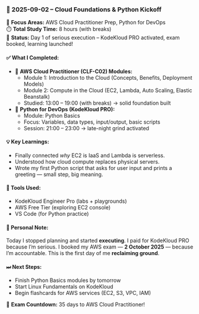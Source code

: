 ### 📅 2025-09-02 – Cloud Foundations & Python Kickoff

🎯 **Focus Areas:** AWS Cloud Practitioner Prep, Python for DevOps  
⏱️ **Total Study Time:** 8 hours (with breaks)  
🚀 **Status:** Day 1 of serious execution – KodeKloud PRO activated, exam booked, learning launched!

#### ✅ What I Completed:
- 📘 **AWS Cloud Practitioner (CLF-C02) Modules:**
  - Module 1: Introduction to the Cloud (Concepts, Benefits, Deployment Models)
  - Module 2: Compute in the Cloud (EC2, Lambda, Auto Scaling, Elastic Beanstalk)
  - Studied: 13:00 – 19:00 (with breaks) → solid foundation built
- 🐍 **Python for DevOps (KodeKloud PRO):**
  - Module: Python Basics
  - Focus: Variables, data types, input/output, basic scripts
  - Session: 21:00 – 23:00 → late-night grind activated

#### 💡 Key Learnings:
- Finally connected *why* EC2 is IaaS and Lambda is serverless.
- Understood how cloud compute replaces physical servers.
- Wrote my first Python script that asks for user input and prints a greeting — small step, big meaning.

#### 🔧 Tools Used:
- KodeKloud Engineer Pro (labs + playgrounds)
- AWS Free Tier (exploring EC2 console)
- VS Code (for Python practice)

#### 💬 Personal Note:
Today I stopped planning and started **executing**. I paid for KodeKloud PRO because I’m serious. I booked my AWS exam — **2 October 2025** — because I’m accountable. This is the first day of me **reclaiming ground**.

#### ⏭ Next Steps:
- Finish Python Basics modules by tomorrow
- Start Linux Fundamentals on KodeKloud
- Begin flashcards for AWS services (EC2, S3, VPC, IAM)

📅 **Exam Countdown:** 35 days to AWS Cloud Practitioner!
